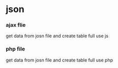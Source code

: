 # json

### ajax flie
get data from josn file and create table full use js

### php file 
get data from josn file and create table full use php
